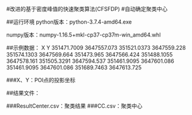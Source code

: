 #改进的基于密度峰值的快速聚类算法(CFSFDP)
#自动确定聚类中心


##运行环境
 python版本：python-3.7.4-amd64.exe
 
 numpy版本：numpy-1.16.5+mkl-cp37-cp37m-win_amd64.whl
    

##示例数据：
        X             Y
    351471.7009    3647557.073
    351521.0373    3647559.228
    351574.1303    3647569.664
    351473.965	   3647566.424
    351488.1055	   3647578.161
    351505.3291	   3647594.537
    351461.9095	   3647601.086
    351461.9095	   3647601.086
    351689.7463    3647613.725

###X、Y：POI点的投影坐标


##结果文件：

###ResultCenter.csv：聚类结果
###CC.csv：聚类中心
    
    
    
    
